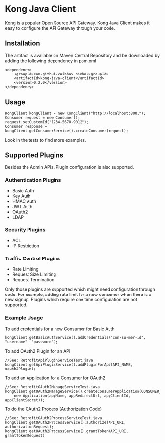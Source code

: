 # Kong Java Client

[Kong](https://getkong.org/) is a popular Open Source API Gateway. Kong Java Client makes it easy to configure the API Gateway through your code.

## Installation

The artifact is available on Maven Central Repository and be downloaded by adding the following dependency in pom.xml

    <dependency>
        <groupId>com.github.vaibhav-sinha</groupId>
        <artifactId>kong-java-client</artifactId>
        <version>0.2.0</version>
    </dependency>
    
## Usage

    KongClient kongClient = new KongClient("http://localhost:8001");
    Consumer request = new Consumer();
    request.setCustomId("1234-5678-9012");
    Consumer response = kongClient.getConsumerService().createConsumer(request);

Look in the tests to find more examples.

## Supported Plugins

Besides the Admin APIs, Plugin configuration is also supported.

### Authentication Plugins
  * Basic Auth
  * Key Auth
  * HMAC Auth
  * JWT Auth
  * OAuth2
  * LDAP

### Security Plugins
  * ACL
  * IP Restriction

### Traffic Control Plugins
  * Rate Limiting
  * Request Size Limiting
  * Request Termination

Only those plugins are supported which might need configuration through code. For example, adding rate limit for a new consumer when there is a new signup. Plugins which require one time configuration are not supported.

### Example Usage

To add credentials for a new Consumer for Basic Auth

    kongClient.getBasicAuthService().addCredentials("con-su-mer-id", "username", "password");

    
To add OAuth2 Plugin for an API

    //See: RetrofitApiPluginServiceTest.java
    kongClient.getApiPluginService().addPluginForApi(API_NAME, oauth2Plugin);
    
To add an Application for a Consumer for OAuth2

    //See: RetrofitOAuth2ManageServiceTest.java
    kongClient.getOAuth2ManageService().createConsumerApplication(CONSUMER_ID, 
        new Application(appName, appRedirectUrl, appClientId, appClientSecret));
        
To do the OAuth2 Process (Authorization Code)

    //See: RetrofitOAuth2ProcessServiceTest.java
    kongClient.getOAuth2ProcessService().authorize(API_URI, authorizationRequest);
    kongClient.getOAuth2ProcessService().grantToken(API_URI, grantTokenRequest)
